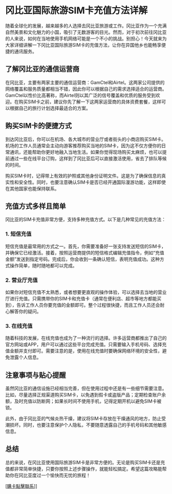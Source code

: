 # 冈比亚国际旅游SIM卡充值方法详解

随着全球化的发展，越来越多的人选择去冈比亚旅游或工作。冈比亚作为一个充满自然美景和文化魅力的小国，吸引了无数游客的目光。然而，对于初次前往冈比亚的人来说，如何在当地使用手机网络可能是一个不小的挑战。别担心！今天就来为大家详细讲解一下冈比亚国际旅游SIM卡的充值方法，让你在异国他乡也能畅享便捷的通讯服务。

## 了解冈比亚的通信运营商

在冈比亚，主要有两家主要的通信运营商：GamCtel和Airtel。这两家公司提供的网络覆盖和服务质量都相当不错，因此你可以根据自己的需求选择适合的运营商。GamCtel以性价比高著称，而Airtel则以其广泛的信号覆盖和优质的服务受到欢迎。在购买SIM卡之前，建议你先了解一下这两家运营商的具体资费套餐，这样可以根据自己的旅行计划选择最适合的方案。

## 购买SIM卡的便捷方式

到达冈比亚后，你可以在机场、各大城市的营业厅或者街头的小商店购买SIM卡。机场的工作人员通常会主动向游客推荐购买当地的SIM卡，因为这不仅方便你的日常通讯，还能帮助你更好地融入当地生活。如果你觉得现场购买太麻烦，也可以提前通过一些在线平台订购，这样到了冈比亚后可以直接激活使用，省去了排队等候的时间。

购买SIM卡时，记得带上有效的护照或其他身份证明文件。这是为了确保信息的真实性和安全性。同时，也要注意确认SIM卡是否已经开通国际漫游功能，这样即使在其他国家也能保持联系。

## 充值方式多样且简单

冈比亚的SIM卡充值非常方便，支持多种充值方式。以下是几种常见的充值方法：

### 1. 短信充值
短信充值是最常用的方式之一。首先，你需要准备好一张支持发送短信的SIM卡，并确保它已经激活。接着，按照运营商提供的短信格式编辑充值指令，例如“充值金额”发送到指定号码。完成后，你会收到一条确认短信，表明充值成功。这种方式操作简单，随时随地都可以完成。

### 2. 营业厅充值
如果你对短信充值不太熟悉，或者想要更直观的操作体验，可以选择去当地的营业厅进行充值。只需携带你的SIM卡和充值卡（通常在便利店、超市等地方都能买到），告诉工作人员你要充值的金额即可。整个过程很快捷，而且工作人员还会耐心解答你的疑问。

### 3. 在线充值
随着科技的发展，在线充值也成为了一种流行的选择。许多运营商都推出了自己的官方网站或APP，用户可以通过这些平台完成充值。只需要输入手机号码、选择充值金额并支付即可。需要注意的是，使用在线充值时要确保网络环境的安全性，避免泄露个人信息。

## 注意事项与贴心提醒

虽然冈比亚的通信设施已经相当完善，但在使用过程中还是有一些细节需要注意。比如，尽量选择正规渠道购买SIM卡，以免遇到假卡或盗版产品；定期检查账户余额，及时充值以防断网；如果长时间不使用手机，记得定期开机以避免SIM卡被锁。

此外，由于冈比亚的气候炎热干燥，建议将SIM卡存放在干燥通风的地方，防止受潮损坏。同时，也要注意保护个人隐私，不要随意透露自己的手机号码和其他敏感信息。

## 总结

总的来说，在冈比亚使用国际旅游SIM卡是非常方便的。无论是购买SIM卡还是充值都非常简单快捷，只要你按照上述步骤操作，就能轻松搞定。希望这篇攻略能帮助你在冈比亚度过一个愉快而无忧的旅程！

[[購卡點擊聯系](https://t.me/s/esim1088)]]